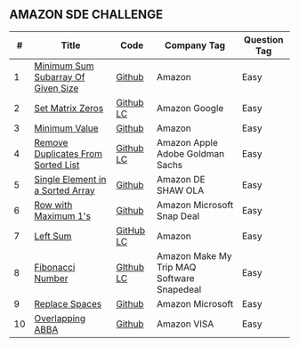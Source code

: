 
## AMAZON SDE CHALLENGE

 | #  | Title | Code | Company Tag | Question Tag
  ----| ---   | ---  | --- |---|
  1   |   <a href="https://www.codingninjas.com/codestudio/problems/find-minimum-sum-subarray-of-given-size_873368?topList=amazon-sde-challenge"> Minimum Sum Subarray Of Given Size | <a href="https://github.com/Pritanjan/Question/blob/main/CN%20AMAZON%20SDE%20CHALLENGE/1%20Minimum%20Sum%20Subarray%20Of%20Given%20Size%20-%20Coding%20Ninjas%20Codestudio.cpp"> Github </a> | Amazon | Easy
  2   |   <a href="https://www.codingninjas.com/codestudio/problems/set-matrix-zeros_3846774?topList=amazon-sde-challenge"> Set Matrix Zeros | <a href="https://github.com/Pritanjan/Question/blob/main/CN%20AMAZON%20SDE%20CHALLENGE/2%2073.%20Set%20Matrix%20Zeroes.cpp"> Github </a> <a href="https://leetcode.com/problems/set-matrix-zeroes/discuss/2508791/C%2B%2B-Solution-with-explanation"> LC | Amazon Google | Easy
  3   |   <a href="https://www.codingninjas.com/codestudio/problems/minimum-value_975388?topList=amazon-sde-challenge"> Minimum Value | <a href="https://github.com/Pritanjan/Question/blob/main/CN%20AMAZON%20SDE%20CHALLENGE/3%20Minimum%20Value.cpp"> Github </a> | Amazon | Easy
  4   |   <a href="https://www.codingninjas.com/codestudio/problems/unique-sorted-list_2420283?topList=amazon-sde-challenge"> Remove Duplicates From Sorted List | <a href="https://github.com/Pritanjan/Question/blob/main/CN%20AMAZON%20SDE%20CHALLENGE/4%2083.%20Remove%20Duplicates%20from%20Sorted%20List"> Github </a> <a href="https://leetcode.com/problems/remove-duplicates-from-sorted-list/discuss/2001839/c-solution-easy"> LC | Amazon Apple Adobe Goldman Sachs | Easy
  5   |   <a href="https://www.codingninjas.com/codestudio/problems/unique-element-in-sorted-array_1112654?topList=amazon-sde-challenge&leftPanelTab=0"> Single Element in a Sorted Array | <a href="https://github.com/Pritanjan/Question/blob/main/CN%20AMAZON%20SDE%20CHALLENGE/5%20540.%20Single%20Element%20in%20a%20Sorted%20Array.cpp"> Github | Amazon DE SHAW OLA | Easy
  6   |   <a href= "https://www.codingninjas.com/codestudio/problems/row-with-maximum-1-s_1112656?topList=amazon-sde-challenge&leftPanelTab=0"> Row with Maximum 1's | <a href="https://github.com/Pritanjan/Question/blob/main/CN%20AMAZON%20SDE%20CHALLENGE/6%20Row%20with%20Maximum%201's.cpp"> Github | Amazon Microsoft Snap Deal | Easy
  7   |   <a href="https://www.codingninjas.com/codestudio/problems/left-sum_920380?topList=amazon-sde-challenge&leftPanelTab=0"> Left Sum | <a href="https://github.com/Pritanjan/Question/blob/main/CN%20AMAZON%20SDE%20CHALLENGE/7%20404.%20Sum%20of%20Left%20Leaves.cpp"> GitHub  <a href="https://leetcode.com/problems/sum-of-left-leaves/discuss/2100916/c-0ms-solution"> LC | Amazon | Easy 
  8   |  <a href="https://www.codingninjas.com/codestudio/problems/fibonacci-number_1232655?topList=amazon-sde-challenge&leftPanelTab=0"> Fibonacci Number | <a href="https://github.com/Pritanjan/Question/blob/main/CN%20AMAZON%20SDE%20CHALLENGE/8%20509.%20Fibonacci%20Number.cpp"> GIthub <a href="https://leetcode.com/problems/fibonacci-number/discuss/2243893/6-c-3-solution-easy-solution-6"> LC | Amazon Make My Trip MAQ Software Snapedeal | Easy
  9   | <a href="https://www.codingninjas.com/codestudio/problems/replace-spaces_1172172?topList=amazon-sde-challenge&leftPanelTab=0"> Replace Spaces | <a href="https://github.com/Pritanjan/Question/blob/main/CN%20AMAZON%20SDE%20CHALLENGE/9%20Replace%20Spaces.cpp"> Github | Amazon Microsoft | Easy
  10  | <a href="https://www.codingninjas.com/codestudio/problems/two-substrings_920397?topList=amazon-sde-challenge&leftPanelTab=0"> Overlapping ABBA | <a href="https://github.com/Pritanjan/Question/blob/main/CN%20AMAZON%20SDE%20CHALLENGE/010%20Overlapping%20ABBA.cpp"> Github | Amazon VISA | Easy 







<br><br><br>
<br><br><br>
<br><br><br>
<br><br><br>
 








